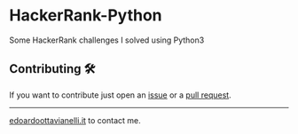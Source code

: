 # HackerRank-Python

Some HackerRank challenges I solved using Python3

Contributing 🛠
-------

If you want to contribute just open an [issue](https://github.com/edoardottt/HackerRank-Python/issues) or a [pull request](https://github.com/edoardottt/HackerRank-Python/pulls).

------
[edoardoottavianelli.it](https://www.edoardoottavianelli.it/) to contact me.
